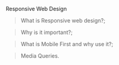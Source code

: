 Responsive Web Design

> What is Responsive web design?;

> Why is it important?;

> What is Mobile First and why use it?;

> Media Queries.